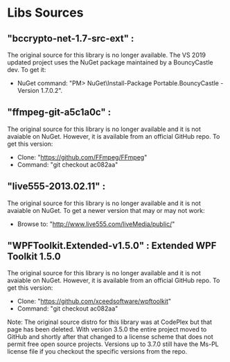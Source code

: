 # Libs Sources

## "bccrypto-net-1.7-src-ext" :
The original source for this library is no longer available. The VS 2019 updated project uses the NuGet package maintained by a BouncyCastle dev. To get it:
- NuGet command: "PM> NuGet\Install-Package Portable.BouncyCastle -Version 1.7.0.2". 

## "ffmpeg-git-a5c1a0c" : 
The original source for this library is no longer available and it is not avaiable on NuGet. However, it is available from an official GitHub repo. To get this version:
- Clone: "https://github.com/FFmpeg/FFmpeg"
- Command: "git checkout ac082aa"

## "live555-2013.02.11" : 
The original source for this library is no longer available and it is not avaiable on NuGet. To get a newer version that may or may not work:
- Browse to: "http://www.live555.com/liveMedia/public/"

## "WPFToolkit.Extended-v1.5.0" : Extended WPF Toolkit 1.5.0
The original source for this library is no longer available and it is not avaiable on NuGet. However, it is available from an official GitHub repo. To get this version:
- Clone: "https://github.com/xceedsoftware/wpftoolkit"
- Command: "git checkout ac082aa"

Note: The original source distro for this library was at CodePlex but that page has been deleted. With version 3.5.0 the entire project moved to GitHub and shortly after that changed to a license scheme that does not permit free open source projects. Versions up to 3.7.0 still have the Ms-PL license file if you checkout the specific versions from the repo.
